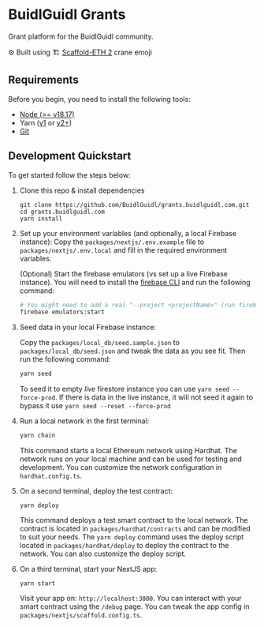 # BuidlGuidl Grants

Grant platform for the BuidlGuidl community.

⚙️ Built using 🏗 [Scaffold-ETH 2](https://github.com/scaffold-eth/scaffold-eth-2) crane emoji

## Requirements

Before you begin, you need to install the following tools:

- [Node (>= v18.17)](https://nodejs.org/en/download/)
- Yarn ([v1](https://classic.yarnpkg.com/en/docs/install/) or [v2+](https://yarnpkg.com/getting-started/install))
- [Git](https://git-scm.com/downloads)

## Development Quickstart

To get started follow the steps below:

1. Clone this repo & install dependencies

   ```
   git clone https://github.com/BuidlGuidl/grants.buidlguidl.com.git
   cd grants.buidlguidl.com
   yarn install
   ```

2. Set up your environment variables (and optionally, a local Firebase instance):
   Copy the `packages/nextjs/.env.example` file to `packages/nextjs/.env.local` and fill in the required environment variables.

   (Optional) Start the firebase emulators (vs set up a live Firebase instance). You will need to install the [firebase CLI](https://firebase.google.com/docs/cli#install_the_firebase_cli) and run the following command:

   ```bash
   # You might need to add a real "--project <projectName>" (run firebase projects:list)
   firebase emulators:start
   ```

3. Seed data in your local Firebase instance:

   Copy the `packages/local_db/seed.sample.json` to `packages/local_db/seed.json` and tweak the data as you see fit. Then run the following command:

   ```bash
   yarn seed
   ```

   To seed it to empty _*live*_ firestore instance you can use `yarn seed --force-prod`. If there is data in the live instance, it will not seed it again to bypass it use `yarn seed --reset --force-prod`

4. Run a local network in the first terminal:

   ```bash
   yarn chain
   ```

   This command starts a local Ethereum network using Hardhat. The network runs on your local machine and can be used for testing and development. You can customize the network configuration in `hardhat.config.ts`.

5. On a second terminal, deploy the test contract:

   ```
   yarn deploy
   ```

   This command deploys a test smart contract to the local network. The contract is located in `packages/hardhat/contracts` and can be modified to suit your needs. The `yarn deploy` command uses the deploy script located in `packages/hardhat/deploy` to deploy the contract to the network. You can also customize the deploy script.

6. On a third terminal, start your NextJS app:

   ```
   yarn start
   ```

   Visit your app on: `http://localhost:3000`. You can interact with your smart contract using the `/debug` page. You can tweak the app config in `packages/nextjs/scaffold.config.ts`.
